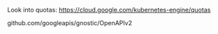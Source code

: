 
Look into quotas: https://cloud.google.com/kubernetes-engine/quotas


github.com/googleapis/gnostic/OpenAPIv2


